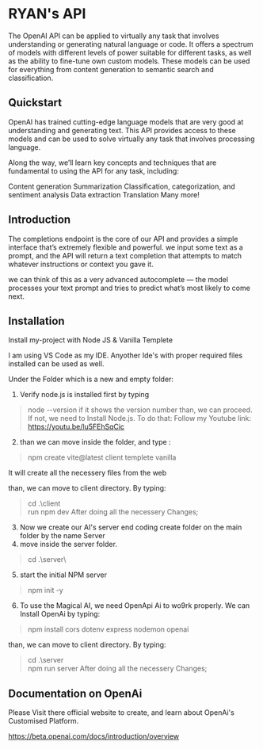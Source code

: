 
# RYAN's API

The OpenAI API can be applied to virtually any task that involves understanding or generating natural language or code. It offers a spectrum of models with different levels of power suitable for different tasks, as well as the ability to fine-tune own custom models. These models can be used for everything from content generation to semantic search and classification.


## Quickstart

OpenAI has trained cutting-edge language models that are very good at understanding and generating text. This API provides access to these models and can be used to solve virtually any task that involves processing language.

Along the way, we’ll learn key concepts and techniques that are fundamental to using the API for any task, including:

Content generation
Summarization
Classification, categorization, and sentiment analysis
Data extraction
Translation
Many more!




## Introduction

The completions endpoint is the core of our API and provides a simple interface that’s extremely flexible and powerful. we input some text as a prompt, and the API will return a text completion that attempts to match whatever instructions or context you gave it.

we can think of this as a very advanced autocomplete — the model processes your text prompt and tries to predict what’s most likely to come next.
## Installation

Install my-project with Node JS & Vanilla Templete

I am using VS Code as my IDE. Anyother Ide's with proper required files installed can be used as well.

Under the Folder which is a new and empty folder: 

1. Verify node.js is installed first by typing
>node --version
 if it shows the version number than, we can proceed. 
 If not, we need to Install Node.js. To do that: 
 Follow my Youtube link: 
 https://youtu.be/lu5FEhSqCic

2. than we can move inside the folder, 
and type :
>npm create vite@latest client templete vanilla

It will create all the necessery files from the web

than, we can move to client directory. By typing: 
>cd .\client\
>run npm dev
After doing all the necessery Changes; 

3. Now we create our AI's server end coding
create folder on the main folder by the name Server 
4. move inside the server folder. 
>cd .\server\

5. start the initial NPM server
>npm init -y 

6. To use the Magical AI, we need OpenApi Ai to wo9rk properly. We can Install OpenAi by typing:
>npm install cors dotenv express nodemon openai

than, we can move to client directory. By typing: 
>cd .\server\
>npm run server
After doing all the necessery Changes; 



## Documentation on OpenAi


Please Visit there official website to create, and learn about OpenAi's Customised Platform. 

https://beta.openai.com/docs/introduction/overview



